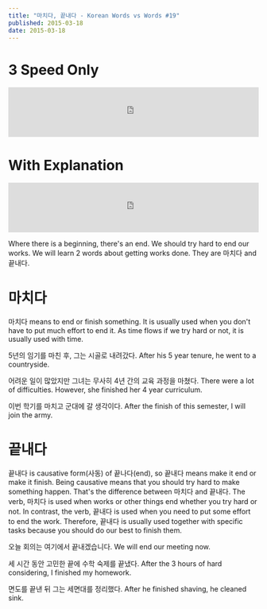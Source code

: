 ```yaml
---
title: "마치다, 끝내다 - Korean Words vs Words #19"
published: 2015-03-18
date: 2015-03-18
---
```


#  3 Speed Only

<iframe id="audio_iframe" src="https://www.podbean.com/media/player/xtjny-549eb6/initByJs/1/auto/1?skin=8" width="100%" height="100" frameborder="0" scrolling="no"></iframe>

#  With Explanation

<iframe id="audio_iframe" src="https://www.podbean.com/media/player/stzxv-549eb9/initByJs/1/auto/1?skin=8" width="100%" height="100" frameborder="0" scrolling="no"></iframe>

Where there is a beginning, there's an end. We should try hard to end our works. We will learn 2 words about getting works done. They are 마치다 and 끝내다.

#  마치다

마치다 means to end or finish something. It is usually used when you don't have to put much effort to end it. As time flows if we try hard or not, it is usually used with time.

5년의 임기를 마친 후, 그는 시골로 내려갔다.
After his 5 year tenure, he went to a countryside.

어려운 일이 많았지만 그녀는 무사히 4년 간의 교육 과정을 마쳤다.
There were a lot of difficulties. However, she finished her 4 year curriculum.

이번 학기를 마치고 군대에 갈 생각이다.
After the finish of this semester, I will join the army.

#  끝내다

끝내다 is causative form(사동) of 끝나다(end), so 끝내다 means make it end or make it finish. Being causative means that you should try hard to make something happen. That's the difference between 마치다 and 끝내다. The verb, 마치다 is used when works or other things end whether you try hard or not. In contrast, the verb, 끝내다 is used when you need to put some effort to end the work. Therefore, 끝내다 is usually used together with specific tasks because you should do our best to finish them.

오늘 회의는 여기에서 끝내겠습니다.
We will end our meeting now.

세 시간 동안 고민한 끝에 수학 숙제를 끝냈다.
After the 3 hours of hard considering, I finished my homework.

면도를 끝낸 뒤 그는 세면대를 정리했다.
After he finished shaving, he cleaned sink.